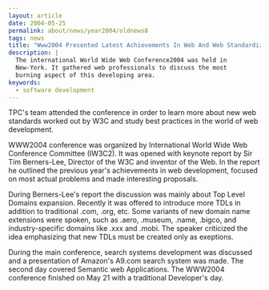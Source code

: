 ```yaml
---
layout: article
date: 2004-05-25
permalink: about/news/year2004/oldnews8
tags: news
title: "Www2004 Presented Latest Achievements In Web And Web Standardization"
description: |
  The international World Wide Web Conference2004 was held in
  New-York. It gathered web professionals to discuss the most
  burning aspect of this developing area.
keywords:
  - software development
---
```


TPC's team attended the conference in order to learn more about new web standards worked out by W3C
and study best practices in the world of web development.

WWW2004 conference was organized by International World Wide Web Conference Committee (IW3C2). It
was opened with keynote report by Sir Tim Berners-Lee, Director of the W3C and inventor of the Web.
In the report he outlined the previous year's achievements in web development, focused on most
actual problems and made interesting proposals.

During Berners-Lee's report the discussion was mainly about Top Level Domains expansion. Recently it
was offered to introduce more TDLs in addition to traditional .com, .org, etc. Some variants of new
domain name extensions were spoken, such as .aero, .museum, .name, .bigco, and industry-specific
domains like .xxx and .mobi. The speaker criticized the idea emphasizing that new TDLs must be
created only as exeptions.

During the main conference, search systems development was discussed and a presentation of Amazon's
A9.com search system was made. The second day covered Semantic web Applications. The WWW2004
conference finished on May 21 with a traditional Developer's day.
